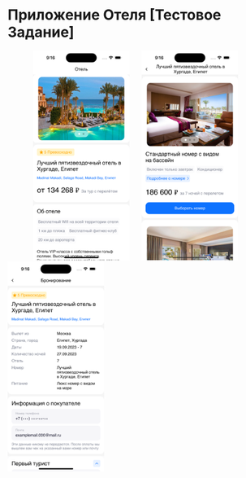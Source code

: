 # Приложение Отеля [Тестовое Задание]

<div style="display: flex; flex-direction: row; flex-wrap: wrap; justify-content: center; column-gap: 24px; row-gap: 20px;">
  <span><img src="./HotelBooking/System/ImagesForReadMe/firstScreen.png" style="width:190px;"></span>
  <span><img src="./HotelBooking/System/ImagesForReadMe/secondScreen.png" style="width:190px;"></span>

</div>


<div style="display: flex; flex-direction: row;   column-gap: 24px; row-gap: 20px;">
  <span><img src="./HotelBooking/System/ImagesForReadMe/thirdScreen.png" style="width:190px;"></span>
  <span><img src=""./HotelBooking/System/ImagesForReadMe/img4.png" style="width:190px;"></span>
</div>

